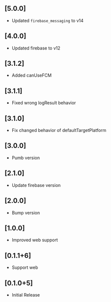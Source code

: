 ## [5.0.0]

* Updated `firebase_messaging` to v14

## [4.0.0]

* Updated firebase to v12

## [3.1.2]

* Added canUseFCM

## [3.1.1]

* Fixed wrong logResult behavior
  
## [3.1.0]

* Fix changed behavior of defaultTargetPlatform

## [3.0.0]

* Pumb version

## [2.1.0]

* Update firebase version

## [2.0.0]

* Bump version

## [1.0.0]

* Improved web support

## [0.1.1+6]

* Support web
## [0.1.0+5]

* Initial Release